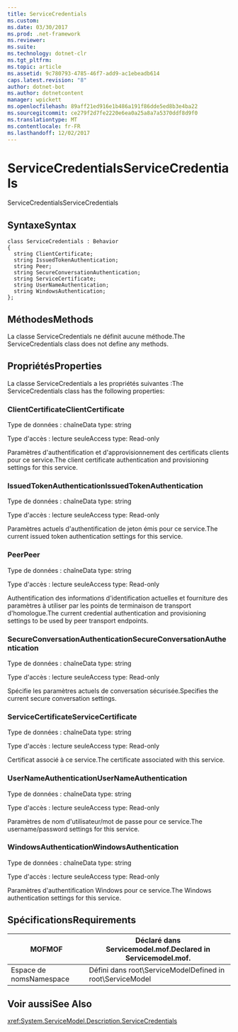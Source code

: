 ```yaml
---
title: ServiceCredentials
ms.custom: 
ms.date: 03/30/2017
ms.prod: .net-framework
ms.reviewer: 
ms.suite: 
ms.technology: dotnet-clr
ms.tgt_pltfrm: 
ms.topic: article
ms.assetid: 9c780793-4785-46f7-add9-ac1ebeadb614
caps.latest.revision: "8"
author: dotnet-bot
ms.author: dotnetcontent
manager: wpickett
ms.openlocfilehash: 89aff21ed916e1b486a191f86dde5ed8b3e4ba22
ms.sourcegitcommit: ce279f2d7fe2220e6ea0a25a8a7a5370ddf8d9f0
ms.translationtype: MT
ms.contentlocale: fr-FR
ms.lasthandoff: 12/02/2017
---
```

# <a name="servicecredentials"></a><span data-ttu-id="ba2f3-102">ServiceCredentials</span><span class="sxs-lookup"><span data-stu-id="ba2f3-102">ServiceCredentials</span></span>
<span data-ttu-id="ba2f3-103">ServiceCredentials</span><span class="sxs-lookup"><span data-stu-id="ba2f3-103">ServiceCredentials</span></span>  
  
## <a name="syntax"></a><span data-ttu-id="ba2f3-104">Syntaxe</span><span class="sxs-lookup"><span data-stu-id="ba2f3-104">Syntax</span></span>  
  
```  
class ServiceCredentials : Behavior  
{  
  string ClientCertificate;  
  string IssuedTokenAuthentication;  
  string Peer;  
  string SecureConversationAuthentication;  
  string ServiceCertificate;  
  string UserNameAuthentication;  
  string WindowsAuthentication;  
};  
```  
  
## <a name="methods"></a><span data-ttu-id="ba2f3-105">Méthodes</span><span class="sxs-lookup"><span data-stu-id="ba2f3-105">Methods</span></span>  
 <span data-ttu-id="ba2f3-106">La classe ServiceCredentials ne définit aucune méthode.</span><span class="sxs-lookup"><span data-stu-id="ba2f3-106">The ServiceCredentials class does not define any methods.</span></span>  
  
## <a name="properties"></a><span data-ttu-id="ba2f3-107">Propriétés</span><span class="sxs-lookup"><span data-stu-id="ba2f3-107">Properties</span></span>  
 <span data-ttu-id="ba2f3-108">La classe ServiceCredentials a les propriétés suivantes :</span><span class="sxs-lookup"><span data-stu-id="ba2f3-108">The ServiceCredentials class has the following properties:</span></span>  
  
### <a name="clientcertificate"></a><span data-ttu-id="ba2f3-109">ClientCertificate</span><span class="sxs-lookup"><span data-stu-id="ba2f3-109">ClientCertificate</span></span>  
 <span data-ttu-id="ba2f3-110">Type de données : chaîne</span><span class="sxs-lookup"><span data-stu-id="ba2f3-110">Data type: string</span></span>  
  
 <span data-ttu-id="ba2f3-111">Type d'accès : lecture seule</span><span class="sxs-lookup"><span data-stu-id="ba2f3-111">Access type: Read-only</span></span>  
  
 <span data-ttu-id="ba2f3-112">Paramètres d'authentification et d'approvisionnement des certificats clients pour ce service.</span><span class="sxs-lookup"><span data-stu-id="ba2f3-112">The client certificate authentication and provisioning settings for this service.</span></span>  
  
### <a name="issuedtokenauthentication"></a><span data-ttu-id="ba2f3-113">IssuedTokenAuthentication</span><span class="sxs-lookup"><span data-stu-id="ba2f3-113">IssuedTokenAuthentication</span></span>  
 <span data-ttu-id="ba2f3-114">Type de données : chaîne</span><span class="sxs-lookup"><span data-stu-id="ba2f3-114">Data type: string</span></span>  
  
 <span data-ttu-id="ba2f3-115">Type d'accès : lecture seule</span><span class="sxs-lookup"><span data-stu-id="ba2f3-115">Access type: Read-only</span></span>  
  
 <span data-ttu-id="ba2f3-116">Paramètres actuels d'authentification de jeton émis pour ce service.</span><span class="sxs-lookup"><span data-stu-id="ba2f3-116">The current issued token authentication settings for this service.</span></span>  
  
### <a name="peer"></a><span data-ttu-id="ba2f3-117">Peer</span><span class="sxs-lookup"><span data-stu-id="ba2f3-117">Peer</span></span>  
 <span data-ttu-id="ba2f3-118">Type de données : chaîne</span><span class="sxs-lookup"><span data-stu-id="ba2f3-118">Data type: string</span></span>  
  
 <span data-ttu-id="ba2f3-119">Type d'accès : lecture seule</span><span class="sxs-lookup"><span data-stu-id="ba2f3-119">Access type: Read-only</span></span>  
  
 <span data-ttu-id="ba2f3-120">Authentification des informations d'identification actuelles et fourniture des paramètres à utiliser par les points de terminaison de transport d'homologue.</span><span class="sxs-lookup"><span data-stu-id="ba2f3-120">The current credential authentication and provisioning settings to be used by peer transport endpoints.</span></span>  
  
### <a name="secureconversationauthentication"></a><span data-ttu-id="ba2f3-121">SecureConversationAuthentication</span><span class="sxs-lookup"><span data-stu-id="ba2f3-121">SecureConversationAuthentication</span></span>  
 <span data-ttu-id="ba2f3-122">Type de données : chaîne</span><span class="sxs-lookup"><span data-stu-id="ba2f3-122">Data type: string</span></span>  
  
 <span data-ttu-id="ba2f3-123">Type d'accès : lecture seule</span><span class="sxs-lookup"><span data-stu-id="ba2f3-123">Access type: Read-only</span></span>  
  
 <span data-ttu-id="ba2f3-124">Spécifie les paramètres actuels de conversation sécurisée.</span><span class="sxs-lookup"><span data-stu-id="ba2f3-124">Specifies the current secure conversation settings.</span></span>  
  
### <a name="servicecertificate"></a><span data-ttu-id="ba2f3-125">ServiceCertificate</span><span class="sxs-lookup"><span data-stu-id="ba2f3-125">ServiceCertificate</span></span>  
 <span data-ttu-id="ba2f3-126">Type de données : chaîne</span><span class="sxs-lookup"><span data-stu-id="ba2f3-126">Data type: string</span></span>  
  
 <span data-ttu-id="ba2f3-127">Type d'accès : lecture seule</span><span class="sxs-lookup"><span data-stu-id="ba2f3-127">Access type: Read-only</span></span>  
  
 <span data-ttu-id="ba2f3-128">Certificat associé à ce service.</span><span class="sxs-lookup"><span data-stu-id="ba2f3-128">The certificate associated with this service.</span></span>  
  
### <a name="usernameauthentication"></a><span data-ttu-id="ba2f3-129">UserNameAuthentication</span><span class="sxs-lookup"><span data-stu-id="ba2f3-129">UserNameAuthentication</span></span>  
 <span data-ttu-id="ba2f3-130">Type de données : chaîne</span><span class="sxs-lookup"><span data-stu-id="ba2f3-130">Data type: string</span></span>  
  
 <span data-ttu-id="ba2f3-131">Type d'accès : lecture seule</span><span class="sxs-lookup"><span data-stu-id="ba2f3-131">Access type: Read-only</span></span>  
  
 <span data-ttu-id="ba2f3-132">Paramètres de nom d'utilisateur/mot de passe pour ce service.</span><span class="sxs-lookup"><span data-stu-id="ba2f3-132">The username/password settings for this service.</span></span>  
  
### <a name="windowsauthentication"></a><span data-ttu-id="ba2f3-133">WindowsAuthentication</span><span class="sxs-lookup"><span data-stu-id="ba2f3-133">WindowsAuthentication</span></span>  
 <span data-ttu-id="ba2f3-134">Type de données : chaîne</span><span class="sxs-lookup"><span data-stu-id="ba2f3-134">Data type: string</span></span>  
  
 <span data-ttu-id="ba2f3-135">Type d'accès : lecture seule</span><span class="sxs-lookup"><span data-stu-id="ba2f3-135">Access type: Read-only</span></span>  
  
 <span data-ttu-id="ba2f3-136">Paramètres d'authentification Windows pour ce service.</span><span class="sxs-lookup"><span data-stu-id="ba2f3-136">The Windows authentication settings for this service.</span></span>  
  
## <a name="requirements"></a><span data-ttu-id="ba2f3-137">Spécifications</span><span class="sxs-lookup"><span data-stu-id="ba2f3-137">Requirements</span></span>  
  
|<span data-ttu-id="ba2f3-138">MOF</span><span class="sxs-lookup"><span data-stu-id="ba2f3-138">MOF</span></span>|<span data-ttu-id="ba2f3-139">Déclaré dans Servicemodel.mof.</span><span class="sxs-lookup"><span data-stu-id="ba2f3-139">Declared in Servicemodel.mof.</span></span>|  
|---------|-----------------------------------|  
|<span data-ttu-id="ba2f3-140">Espace de noms</span><span class="sxs-lookup"><span data-stu-id="ba2f3-140">Namespace</span></span>|<span data-ttu-id="ba2f3-141">Défini dans root\ServiceModel</span><span class="sxs-lookup"><span data-stu-id="ba2f3-141">Defined in root\ServiceModel</span></span>|  
  
## <a name="see-also"></a><span data-ttu-id="ba2f3-142">Voir aussi</span><span class="sxs-lookup"><span data-stu-id="ba2f3-142">See Also</span></span>  
 <xref:System.ServiceModel.Description.ServiceCredentials>
